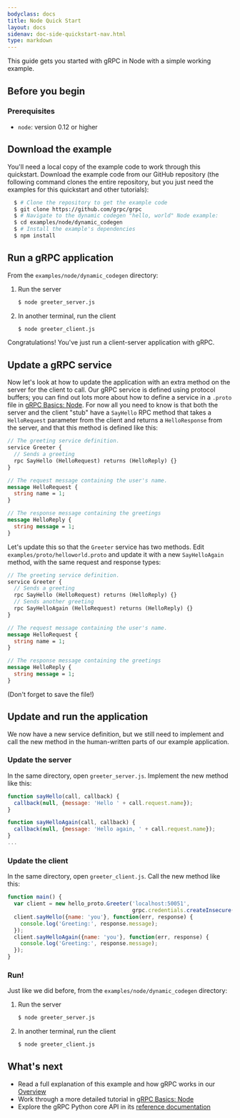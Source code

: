 ```yaml
---
bodyclass: docs
title: Node Quick Start
layout: docs
sidenav: doc-side-quickstart-nav.html
type: markdown
---
```


<p class="lead">This guide gets you started with gRPC in Node with a simple working example.</p>

<div id="toc"></div>

## Before you begin

### Prerequisites

 * `node`: version 0.12 or higher

## Download the example

You'll need a local copy of the example code to work through this quickstart. Download the example code from our GitHub repository (the following command clones the entire repository, but you just need the examples for this quickstart and other tutorials):

```sh
  $ # Clone the repository to get the example code
  $ git clone https://github.com/grpc/grpc
  $ # Navigate to the dynamic codegen "hello, world" Node example:
  $ cd examples/node/dynamic_codegen
  $ # Install the example's dependencies
  $ npm install
```

## Run a gRPC application

From the `examples/node/dynamic_codegen` directory:

 1. Run the server

    ```sh
    $ node greeter_server.js
    ```

 2. In another terminal, run the client

    ```sh
    $ node greeter_client.js
    ```

Congratulations! You've just run a client-server application with gRPC.

## Update a gRPC service

Now let's look at how to update the application with an extra method on the
server for the client to call. Our gRPC service is defined using protocol
buffers; you can find out lots more about how to define a service in a `.proto`
file in [gRPC Basics: Node][]. For now all you need
to know is that both the server and the client "stub" have a `SayHello` RPC
method that takes a `HelloRequest` parameter from the client and returns a
`HelloResponse` from the server, and that this method is defined like this:


```proto
// The greeting service definition.
service Greeter {
  // Sends a greeting
  rpc SayHello (HelloRequest) returns (HelloReply) {}
}

// The request message containing the user's name.
message HelloRequest {
  string name = 1;
}

// The response message containing the greetings
message HelloReply {
  string message = 1;
}
```

Let's update this so that the `Greeter` service has two methods. Edit `examples/proto/helloworld.proto` and update it with a new `SayHelloAgain` method, with the same request and response types:

```proto
// The greeting service definition.
service Greeter {
  // Sends a greeting
  rpc SayHello (HelloRequest) returns (HelloReply) {}
  // Sends another greeting
  rpc SayHelloAgain (HelloRequest) returns (HelloReply) {}
}

// The request message containing the user's name.
message HelloRequest {
  string name = 1;
}

// The response message containing the greetings
message HelloReply {
  string message = 1;
}
```

(Don't forget to save the file!)

## Update and run the application

We now have a new service definition, but we still need to implement and call the new method in the human-written parts of our example application.

### Update the server

In the same directory, open `greeter_server.js`. Implement the new method like this:

```js
function sayHello(call, callback) {
  callback(null, {message: 'Hello ' + call.request.name});
}

function sayHelloAgain(call, callback) {
  callback(null, {message: 'Hello again, ' + call.request.name});
}
...
```

### Update the client

In the same directory, open `greeter_client.js`. Call the new method like this:

```js
function main() {
  var client = new hello_proto.Greeter('localhost:50051',
                                       grpc.credentials.createInsecure());
  client.sayHello({name: 'you'}, function(err, response) {
    console.log('Greeting:', response.message);
  });
  client.sayHelloAgain({name: 'you'}, function(err, response) {
    console.log('Greeting:', response.message);
  });
}
```

### Run!

Just like we did before, from the `examples/node/dynamic_codegen` directory:

 1. Run the server

    ```sh
    $ node greeter_server.js
    ```

 2. In another terminal, run the client

    ```sh
    $ node greeter_client.js
    ```

## What's next

 - Read a full explanation of this example and how gRPC works in our [Overview](http://www.grpc.io/docs/)
 - Work through a more detailed tutorial in [gRPC Basics: Node][]
 - Explore the gRPC Python core API in its [reference documentation](http://www.grpc.io/grpc/node/)

[gRPC Basics: Node]:http://www.grpc.io/docs/tutorials/basic/node.html
